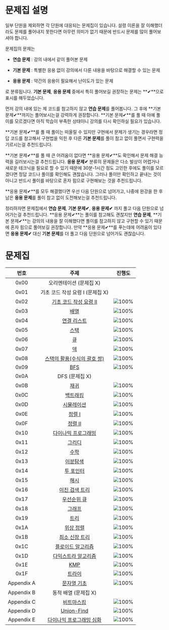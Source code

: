 # 문제집 설명

일부 단원을 제외하면 각 단원에 대응되는 문제집이 있습니다. 설령 이론을 잘 이해했더라도 문제를 풀어내지 못한다면 아무런 의미가 없기 때문에 반드시 문제를 많이 풀어보셔야 합니다.

문제집의 문제는

- **연습 문제** : 강의 내에서 같이 풀어본 문제

- **기본 문제** : 특별한 응용 없이 강의에서 다룬 내용을 바탕으로 해결할 수 있는 문제

- **응용 문제** : 약간의 응용이 필요해서 난이도가 있는 문제

로 분류됩니다. **기본 문제**, **응용 문제** 중에서 특히 풀어보길 권장하는 문제는 **✔**으로 표시를 해두었습니다.

먼저 강의 내에 있는 제 코드를 참고하지 않고 **연습 문제**를 풀어봅니다. 그 후에 **기본 문제✔**까지는 풀어보시는걸 강력하게 권장합니다. **기본 문제✔**를 풀 때 아예 풀이를 모르겠다면 아직 학습이 부족한 상태이니 강의를 다시 확인하실 필요가 있습니다.

**기본 문제✔**를 풀 때 풀이는 떠올릴 수 있지만 구현에서 문제가 생기는 경우라면 정답 코드를 참고해서 구현법을 익힌 후 다른 **기본 문제**를 풀이 참고 없이 풀면서 구현력을 기르시는걸 추천드립니다.

**기본 문제✔**를 풀 때 큰 어려움이 없다면 **응용 문제✔**도 확인해서 문제 해결 능력을 길러보시는걸 추천드립니다. **응용 문제✔** 분류의 문제들은 다소 발상이 어렵거나 새로운 테크닉을 필요로 할 수 있기 때문에 30분-1시간 정도 고민한 후에도 풀이를 모르겠다면 정답 코드나 풀이를 확인해도 괜찮습니다. 그러나 풀이만 확인하고 끝내는 것이 아니고 반드시 풀이를 바탕으로 혼자 힘으로 구현해보는 것을 추천드립니다.

**응용 문제✔**를 모두 해결했다면 우선 다음 단원으로 넘어가고, 나중에 완강을 한 후 남은 **응용 문제**를 풀이 참고 없이 도전해보는걸 추천드립니다.

정리하자면 문제집에서 **연습 문제**, **기본 문제✔**, **응용 문제✔** 까지 풀고 다음 단원으로 넘어가는걸 추천드립니다. **응용 문제✔**는 풀이를 참고해도 괜찮지만 **연습 문제**, **기본 문제✔**는 강의의 내용을 잘 이해했다면 풀이를 참고하지 않고 구현할 수 있기 때문에 혼자 힘으로 풀어보길 권장합니다. 만약 **응용 문제✔**를 푸는데에 어려움이 있다면 **응용 문제✔** 대신 **기본 문제**를 더 풀고 다음 단원으로 넘어가도 괜찮습니다.

# 문제집
| 번호 | 주제 | 진행도 |
| :--: | :--: | :--: |
| 0x00 | 오리엔테이션 (문제집 X) | |
| 0x01 | 기초 코드 작성 요령 I (문제집 X) | |
| 0x02 | [기초 코드 작성 요령 II](workbook/0x02.md) | ![100%](https://progress-bar.xyz/0/?scale=0&title=progress&width=500&color=babaca&suffix=/0) |
| 0x03 | [배열](workbook/0x03.md) | ![100%](https://progress-bar.xyz/0/?scale=0&title=progress&width=500&color=babaca&suffix=/0) |
| 0x04 | [연결 리스트](workbook/0x04.md) | ![100%](https://progress-bar.xyz/0/?scale=0&title=progress&width=500&color=babaca&suffix=/0) |
| 0x05 | [스택](workbook/0x05.md) | ![100%](https://progress-bar.xyz/0/?scale=0&title=progress&width=500&color=babaca&suffix=/0) |
| 0x06 | [큐](workbook/0x06.md) | ![100%](https://progress-bar.xyz/0/?scale=0&title=progress&width=500&color=babaca&suffix=/0) |
| 0x07 | [덱](workbook/0x07.md) | ![100%](https://progress-bar.xyz/0/?scale=0&title=progress&width=500&color=babaca&suffix=/0) |
| 0x08 | [스택의 활용(수식의 괄호 쌍)](workbook/0x08.md) | ![100%](https://progress-bar.xyz/0/?scale=0&title=progress&width=500&color=babaca&suffix=/0) |
| 0x09 | [BFS](workbook/0x09.md) | ![100%](https://progress-bar.xyz/0/?scale=0&title=progress&width=500&color=babaca&suffix=/0) |
| 0x0A | DFS (문제집 X) | |
| 0x0B | [재귀](workbook/0x0B.md) | ![100%](https://progress-bar.xyz/0/?scale=0&title=progress&width=500&color=babaca&suffix=/0) |
| 0x0C | [백트래킹](workbook/0x0C.md) | ![100%](https://progress-bar.xyz/0/?scale=0&title=progress&width=500&color=babaca&suffix=/0) |
| 0x0D | [시뮬레이션](workbook/0x0D.md) | ![100%](https://progress-bar.xyz/0/?scale=0&title=progress&width=500&color=babaca&suffix=/0) |
| 0x0E | [정렬 I](workbook/0x0E.md) | ![100%](https://progress-bar.xyz/0/?scale=0&title=progress&width=500&color=babaca&suffix=/0) |
| 0x0F | [정렬 II](workbook/0x0F.md) | ![100%](https://progress-bar.xyz/0/?scale=0&title=progress&width=500&color=babaca&suffix=/0) |
| 0x10 | [다이나믹 프로그래밍](workbook/0x10.md) | ![100%](https://progress-bar.xyz/0/?scale=0&title=progress&width=500&color=babaca&suffix=/0) |
| 0x11 | [그리디](workbook/0x11.md) | ![100%](https://progress-bar.xyz/0/?scale=0&title=progress&width=500&color=babaca&suffix=/0) |
| 0x12 | [수학](workbook/0x12.md) | ![100%](https://progress-bar.xyz/0/?scale=0&title=progress&width=500&color=babaca&suffix=/0) |
| 0x13 | [이분탐색](workbook/0x13.md) | ![100%](https://progress-bar.xyz/0/?scale=0&title=progress&width=500&color=babaca&suffix=/0) |
| 0x14 | [투 포인터](workbook/0x14.md) | ![100%](https://progress-bar.xyz/0/?scale=0&title=progress&width=500&color=babaca&suffix=/0) |
| 0x15 | [해시](workbook/0x15.md) | ![100%](https://progress-bar.xyz/0/?scale=0&title=progress&width=500&color=babaca&suffix=/0) |
| 0x16 | [이진 검색 트리](workbook/0x16.md) | ![100%](https://progress-bar.xyz/0/?scale=0&title=progress&width=500&color=babaca&suffix=/0) |
| 0x17 | [우선순위 큐](workbook/0x17.md) | ![100%](https://progress-bar.xyz/0/?scale=0&title=progress&width=500&color=babaca&suffix=/0) |
| 0x18 | [그래프](workbook/0x18.md) | ![100%](https://progress-bar.xyz/0/?scale=0&title=progress&width=500&color=babaca&suffix=/0) |
| 0x19 | [트리](workbook/0x19.md) | ![100%](https://progress-bar.xyz/0/?scale=0&title=progress&width=500&color=babaca&suffix=/0) |
| 0x1A | [위상 정렬](workbook/0x1A.md) | ![100%](https://progress-bar.xyz/0/?scale=0&title=progress&width=500&color=babaca&suffix=/0) |
| 0x1B | [최소 신장 트리](workbook/0x1B.md) | ![100%](https://progress-bar.xyz/0/?scale=0&title=progress&width=500&color=babaca&suffix=/0) |
| 0x1C | [플로이드 알고리즘](workbook/0x1C.md) | ![100%](https://progress-bar.xyz/0/?scale=0&title=progress&width=500&color=babaca&suffix=/0) |
| 0x1D | [다익스트라 알고리즘](workbook/0x1D.md) | ![100%](https://progress-bar.xyz/0/?scale=0&title=progress&width=500&color=babaca&suffix=/0) |
| 0x1E | [KMP](workbook/0x1E.md) | ![100%](https://progress-bar.xyz/0/?scale=0&title=progress&width=500&color=babaca&suffix=/0) |
| 0x1F | [트라이](workbook/0x1F.md) | ![100%](https://progress-bar.xyz/0/?scale=0&title=progress&width=500&color=babaca&suffix=/0) |
| Appendix A | [문자열 기초](workbook/Appendix%20A.md) | ![100%](https://progress-bar.xyz/0/?scale=0&title=progress&width=500&color=babaca&suffix=/0) |
| Appendix B | 동적 배열 (문제집 X) | |
| Appendix C | [비트마스킹](workbook/Appendix%20C.md) | ![100%](https://progress-bar.xyz/0/?scale=0&title=progress&width=500&color=babaca&suffix=/0) |
| Appendix D | [Union-Find](workbook/Appendix%20D.md) | ![100%](https://progress-bar.xyz/0/?scale=0&title=progress&width=500&color=babaca&suffix=/0) |
| Appendix E | [다이나믹 프로그래밍 심화](workbook/Appendix%20E.md) | ![100%](https://progress-bar.xyz/0/?scale=0&title=progress&width=500&color=babaca&suffix=/0) |
